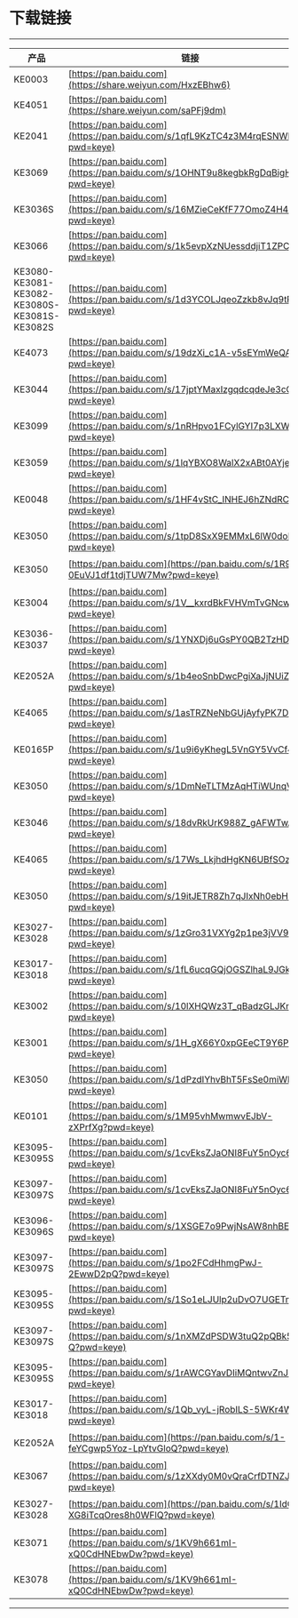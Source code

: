 # 下载链接
---


|产品|链接|提取码|
|---|---|------|
|KE0003|[https://pan.baidu.com](https://share.weiyun.com/HxzEBhw6)||
|KE4051|[https://pan.baidu.com](https://share.weiyun.com/saPFj9dm)||
|KE2041|[https://pan.baidu.com](https://pan.baidu.com/s/1qfL9KzTC4z3M4rqESNWhTQ?pwd=keye)|提取码:keye|
|KE3069|[https://pan.baidu.com](https://pan.baidu.com/s/1OHNT9u8kegbkRgDqBigH5A?pwd=keye)|提取码:keye|
|KE3036S|[https://pan.baidu.com](https://pan.baidu.com/s/16MZieCeKfF77OmoZ4H49CQ?pwd=keye)|提取码:keye|
|KE3066|[https://pan.baidu.com](https://pan.baidu.com/s/1k5evpXzNUessddjiT1ZPCA?pwd=keye)|提取码:keye|
|KE3080-KE3081-KE3082-KE3080S-KE3081S-KE3082S|[https://pan.baidu.com](https://pan.baidu.com/s/1d3YCOLJqeoZzkb8vJq9tRA?pwd=keye)|提取码:keye|
|KE4073|[https://pan.baidu.com](https://pan.baidu.com/s/19dzXi_c1A-v5sEYmWeQANQ?pwd=keye)|提取码:keye|
|KE3044|[https://pan.baidu.com](https://pan.baidu.com/s/17jptYMaxIzgqdcqdeJe3cQ?pwd=keye)|提取码:keye|
|KE3099|[https://pan.baidu.com](https://pan.baidu.com/s/1nRHpvo1FCylGYI7p3LXWpA?pwd=keye)|提取码:keye|
|KE3059|[https://pan.baidu.com](https://pan.baidu.com/s/1lqYBXO8WalX2xABt0AYjeQ?pwd=keye)|提取码:keye|
|KE0048|[https://pan.baidu.com](https://pan.baidu.com/s/1HF4vStC_INHEJ6hZNdRCdw?pwd=keye)|提取码:keye|
|KE3050|[https://pan.baidu.com](https://pan.baidu.com/s/1tpD8SxX9EMMxL6lW0doLWg?pwd=keye)|提取码:keye|
|KE3050|[https://pan.baidu.com](https://pan.baidu.com/s/1R9O-0EuVJ1df1tdjTUW7Mw?pwd=keye)|提取码:keye|
|KE3004|[https://pan.baidu.com](https://pan.baidu.com/s/1V__kxrdBkFVHVmTvGNcw7g?pwd=keye)|提取码:keye|
|KE3036-KE3037|[https://pan.baidu.com](https://pan.baidu.com/s/1YNXDj6uGsPY0QB2TzHD21Q?pwd=keye)|提取码:keye|
|KE2052A|[https://pan.baidu.com](https://pan.baidu.com/s/1b4eoSnbDwcPgiXaJjNUiZA?pwd=keye)|提取码:keye|
|KE4065|[https://pan.baidu.com](https://pan.baidu.com/s/1asTRZNeNbGUjAyfyPK7D-A?pwd=keye)|提取码:keye|
|KE0165P|[https://pan.baidu.com](https://pan.baidu.com/s/1u9i6yKhegL5VnGY5VvCf4A?pwd=keye)|提取码:keye|
|KE3050|[https://pan.baidu.com](https://pan.baidu.com/s/1DmNeTLTMzAqHTiWUnqVqjA?pwd=keye)|提取码:keye|
|KE3046|[https://pan.baidu.com](https://pan.baidu.com/s/18dvRkUrK988Z_gAFWTwA6A?pwd=keye)|提取码:keye|
|KE4065|[https://pan.baidu.com](https://pan.baidu.com/s/17Ws_LkjhdHgKN6UBfSOz4w?pwd=keye)|提取码:keye|
|KE3050|[https://pan.baidu.com](https://pan.baidu.com/s/19itJETR8Zh7qJIxNh0ebHQ?pwd=keye)|提取码:keye|
|KE3027-KE3028|[https://pan.baidu.com](https://pan.baidu.com/s/1zGro31VXYg2p1pe3jVV90g?pwd=keye)|提取码:keye|
|KE3017-KE3018|[https://pan.baidu.com](https://pan.baidu.com/s/1fL6ucqGQjOGSZlhaL9JGkQ?pwd=keye)|提取码:keye|
|KE3002|[https://pan.baidu.com](https://pan.baidu.com/s/10lXHQWz3T_qBadzGLJKmKg?pwd=keye)|提取码:keye|
|KE3001|[https://pan.baidu.com](https://pan.baidu.com/s/1H_gX66Y0xpGEeCT9Y6Pmbg?pwd=keye)|提取码:keye|
|KE3050|[https://pan.baidu.com](https://pan.baidu.com/s/1dPzdIYhvBhT5FsSe0miWkA?pwd=keye)|提取码:keye|
|KE0101|[https://pan.baidu.com](https://pan.baidu.com/s/1M95vhMwmwvEJbV-zXPrfXg?pwd=keye)|提取码:keye|
|KE3095-KE3095S|[https://pan.baidu.com](https://pan.baidu.com/s/1cvEksZJaONI8FuY5nOyc6w?pwd=keye)|提取码:keye|
|KE3097-KE3097S|[https://pan.baidu.com](https://pan.baidu.com/s/1cvEksZJaONI8FuY5nOyc6w?pwd=keye)|提取码:keye|
|KE3096-KE3096S|[https://pan.baidu.com](https://pan.baidu.com/s/1XSGE7o9PwjNsAW8nhBE2hw?pwd=keye)|提取码:keye|
|KE3097-KE3097S|[https://pan.baidu.com](https://pan.baidu.com/s/1po2FCdHhmgPwJ-2EwwD2pQ?pwd=keye)|提取码:keye|
|KE3095-KE3095S|[https://pan.baidu.com](https://pan.baidu.com/s/1So1eLJUlp2uDvO7UGETmtw?pwd=keye)|提取码:keye|
|KE3097-KE3097S|[https://pan.baidu.com](https://pan.baidu.com/s/1nXMZdPSDW3tuQ2pQBk5R-Q?pwd=keye)|提取码:keye|
|KE3095-KE3095S|[https://pan.baidu.com](https://pan.baidu.com/s/1rAWCGYavDIiMQntwvZnJKQ?pwd=keye)|提取码:keye|
|KE3017-KE3018|[https://pan.baidu.com](https://pan.baidu.com/s/1Qb_vyL-jRobILS-5WKr4Ww?pwd=keye)|提取码:keye|
|KE2052A|[https://pan.baidu.com](https://pan.baidu.com/s/1-feYCgwp5Yoz-LpYtvGloQ?pwd=keye)|提取码:keye|
|KE3067|[https://pan.baidu.com](https://pan.baidu.com/s/1zXXdy0M0vQraCrfDTNZJrQ?pwd=keye)|提取码:keye|
|KE3027-KE3028|[https://pan.baidu.com](https://pan.baidu.com/s/1IdQ-XG8iTcqOres8h0WFlQ?pwd=keye)|提取码:keye|
|KE3071|[https://pan.baidu.com](https://pan.baidu.com/s/1KV9h661mI-xQ0CdHNEbwDw?pwd=keye)|提取码:keye|
|KE3078|[https://pan.baidu.com](https://pan.baidu.com/s/1KV9h661mI-xQ0CdHNEbwDw?pwd=keye)|提取码:keye|




---









